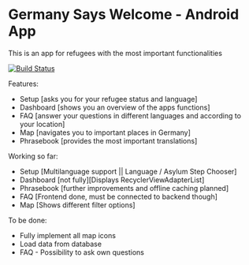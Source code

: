 # Germany Says Welcome - Android App

This is an app for refugees with the most important functionalities

[![Build Status](http://dev.kobosil.me:8081/buildStatus/icon?job=GermanySaysWelcome)](http://dev.kobosil.me:8081/job/GermanySaysWelcome/)

Features:
- Setup [asks you for your refugee status and language]
- Dashboard [shows you an overview of the apps functions]
- FAQ [answer your questions in different languages and according to your location]
- Map [navigates you to important places in Germany]
- Phrasebook [provides the most important translations]

Working so far:
- Setup [Multilanguage support || Language / Asylum Step Chooser]
- Dashboard [not fully][Displays RecyclerViewAdapterList]
- Phrasebook [further improvements and offline caching planned]
- FAQ [Frontend done, must be connected to backend though]
- Map [Shows different filter options]

To be done:
- Fully implement all map icons
- Load data from database
- FAQ - Possibility to ask own questions
